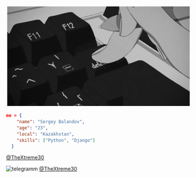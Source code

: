 <p align="center">
  <img src="https://github.com/TheXtreme30/TheXtreme30/blob/main/delete.gif" />
</p> 

```json
me = {
    "name": "Sergey Balandov",
    "age": "23",
    "local": "Kazakhstan",
    "skills": ["Python", "Django"]
  }
```

[@TheXtreme30](https://t.me/TheXtreme30)

![][logo] [@TheXtreme30](https://t.me/TheXtreme30)

 [logo]: https://github.com/TheXtreme30/TheXtreme30/blob/main/telegram-logo.ico "telegramm"
